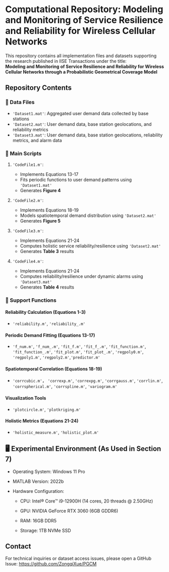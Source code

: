 # Computational Repository: Modeling and Monitoring of Service Resilience and Reliability for Wireless Cellular Networks

This repository contains all implementation files and datasets supporting the research published in IISE Transactions under the title:  
**Modeling and Monitoring of Service Resilience and Reliability for Wireless Cellular Networks through a Probabilistic Geometrical Coverage Model**

## Repository Contents

### 📁 Data Files
- `'Dataset1.mat'`: Aggregated user demand data collected by base stations  
- `'Dataset2.mat'`: User demand data, base station geolocations, and reliability metrics  
- `'Dataset3.mat'`: User demand data, base station geolocations, reliability metrics, and alarm data  

### 🧠 Main Scripts
1. `'CodeFile1.m'`:  
   - Implements Equations 13-17  
   - Fits periodic functions to user demand patterns using `'Dataset1.mat'`  
   - Generates **Figure 4**  

2. `'CodeFile2.m'`:  
   - Implements Equations 18-19  
   - Models spatiotemporal demand distribution using `'Dataset2.mat'`  
   - Generates **Figure 5**  

3. `'CodeFile3.m'`:  
   - Implements Equations 21-24  
   - Computes holistic service reliability/resilience using `'Dataset2.mat'`  
   - Generates **Table 3** results  

4. `'CodeFile4.m'`:  
   - Implements Equations 21-24  
   - Computes reliability/resilience under dynamic alarms using `'Dataset3.mat'`  
   - Generates **Table 4** results  

### 🔧 Support Functions
#### Reliability Calculation (Equations 1-3)
- `'reliability.m'`, `'reliability_.m'`
#### Periodic Demand Fitting (Equations 13-17)
- `'f_num.m'`, `'f_num_.m'`, `'fit_f.m'`, `'fit_f_.m'`, `'fit_function.m'`, 
`'fit_function_.m'`, `'fit_plot.m'`, `'fit_plot_.m'`, `'regpoly0.m'`,
`'regpoly1.m'`, `'regpoly2.m'`,`'predictor.m'`
#### Spatiotemporal Correlation (Equations 18-19)
- `'corrcubic.m'`， `'correxp.m'`, `'correxpg.m'`, `'corrgauss.m'`, 
`'corrlin.m'`, `'corrspherical.m'`, `'corrspline.m'`, `'variogram.m'`
#### Visualization Tools
- `'plotcircle.m'`, `'plotkriging.m'`
#### Holistic Metrics (Equations 21-24)
- `'holistic_measure.m'`, `'holistic_plot.m'`
## 🖥 Experimental Environment (As Used in Section 7)
- Operating System: Windows 11 Pro

- MATLAB Version: 2022b

- Hardware Configuration:

  - CPU: Intel® Core™ i9-12900H (14 cores, 20 threads @ 2.50GHz)

  - GPU: NVIDIA GeForce RTX 3060 (6GB GDDR6)

  - RAM: 16GB DDR5

  - Storage: 1TB NVMe SSD
## Contact
For technical inquiries or dataset access issues, please open a GitHub Issue:
https://github.com/ZongqiXue/PGCM

